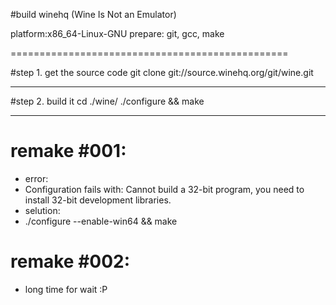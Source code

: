 #build winehq (Wine Is Not an Emulator)

platform:x86_64-Linux-GNU
prepare: git, gcc, make

================================================

#step 1. get the source code 
  git clone git://source.winehq.org/git/wine.git
  
------------------------------------------------

#step 2. build it
cd ./wine/
./configure && make 

------------------------------------------------

# remake #001:
* error: 
*   Configuration fails with: Cannot build a 32-bit program, you need to install 32-bit development libraries.
* selution:
*   ./configure --enable-win64 && make

# remake #002:
*   long time for wait :P
